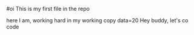 #oi
This is my first file in the repo

here I am, working hard in my working copy
data=20
Hey buddy, let's co code
